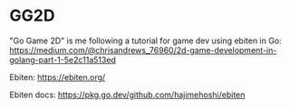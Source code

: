 # GG2D

"Go Game 2D" is me following a tutorial for game dev using ebiten in Go:
https://medium.com/@chrisandrews_76960/2d-game-development-in-golang-part-1-5e2c11a513ed

Ebiten:
https://ebiten.org/

Ebiten docs:
https://pkg.go.dev/github.com/hajimehoshi/ebiten
